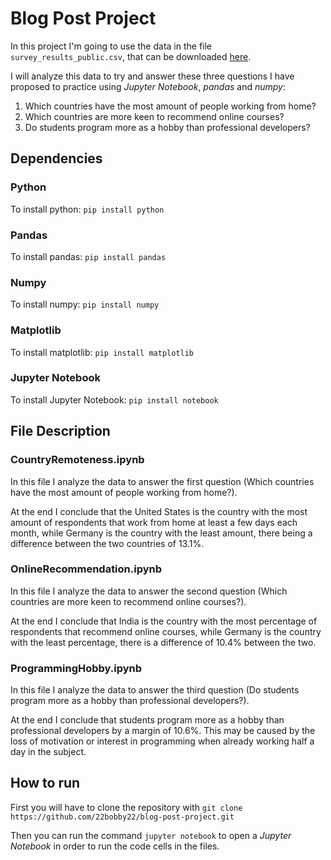 # Blog Post Project

In this project I'm going to use the data in the file `survey_results_public.csv`, that can be downloaded [here](https://www.kaggle.com/stackoverflow/so-survey-2017 'https://www.kaggle.com/stackoverflow/so-survey-2017').

I will analyze this data to try and answer these three questions I have proposed to practice using _Jupyter Notebook_, _pandas_ and _numpy_:

1. Which countries have the most amount of people working from home?
2. Which countries are more keen to recommend online courses?
3. Do students program more as a hobby than professional developers?

## Dependencies

### Python

To install python: `pip install python`

### Pandas

To install pandas: `pip install pandas`

### Numpy

To install numpy: `pip install numpy`

### Matplotlib

To install matplotlib: `pip install matplotlib`

### Jupyter Notebook

To install Jupyter Notebook: `pip install notebook`

## File Description

### CountryRemoteness.ipynb

In this file I analyze the data to answer the first question (Which countries have the most amount of people working from home?).

At the end I conclude that the United States is the country with the most amount of respondents that work from home at least a few days each month, while Germany is the country with the least amount, there being a difference between the two countries of 13.1%.

### OnlineRecommendation.ipynb

In this file I analyze the data to answer the second question (Which countries are more keen to recommend online courses?).

At the end I conclude that India is the country with the most percentage of respondents that recommend online courses, while Germany is the country with the least percentage, there is a difference of 10.4% between the two.

### ProgrammingHobby.ipynb

In this file I analyze the data to answer the third question (Do students program more as a hobby than professional developers?).

At the end I conclude that students program more as a hobby than professional developers by a margin of 10.6%. This may be caused by the loss of motivation or interest in programming when already working half a day in the subject.

## How to run

First you will have to clone the repository with `git clone https://github.com/22bobby22/blog-post-project.git`

Then you can run the command `jupyter notebook` to open a _Jupyter Notebook_ in order to run the code cells in the files.
